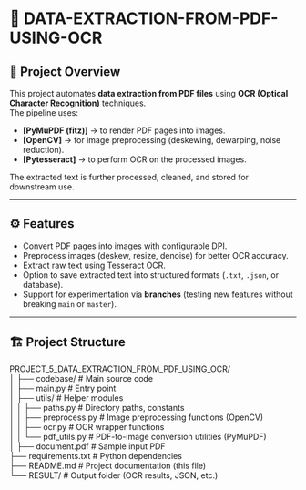 # 📄 DATA-EXTRACTION-FROM-PDF-USING-OCR

## 📌 Project Overview
This project automates **data extraction from PDF files** using **OCR (Optical Character Recognition)** techniques.  
The pipeline uses:

- **[PyMuPDF (fitz)]** → to render PDF pages into images.  
- **[OpenCV]** → for image preprocessing (deskewing, dewarping, noise reduction).  
- **[Pytesseract]** → to perform OCR on the processed images.  

The extracted text is further processed, cleaned, and stored for downstream use.

---

## ⚙️ Features
- Convert PDF pages into images with configurable DPI.  
- Preprocess images (deskew, resize, denoise) for better OCR accuracy.  
- Extract raw text using Tesseract OCR.  
- Option to save extracted text into structured formats (`.txt`, `.json`, or database).  
- Support for experimentation via **branches** (testing new features without breaking `main` or `master`).  

---

## 🏗️ Project Structure  
PROJECT_5_DATA_EXTRACTION_FROM_PDF_USING_OCR/  
│
├── codebase/ # Main source code  
│ ├── main.py # Entry point  
│ ├── utils/ # Helper modules  
│ │ ├── paths.py # Directory paths, constants  
│ │ ├── preprocess.py # Image preprocessing functions (OpenCV)  
│ │ ├── ocr.py # OCR wrapper functions  
│ │ └── pdf_utils.py # PDF-to-image conversion utilities (PyMuPDF)  
│
├── document.pdf # Sample input PDF  
├── requirements.txt # Python dependencies  
├── README.md # Project documentation (this file)  
└── RESULT/ # Output folder (OCR results, JSON, etc.)  